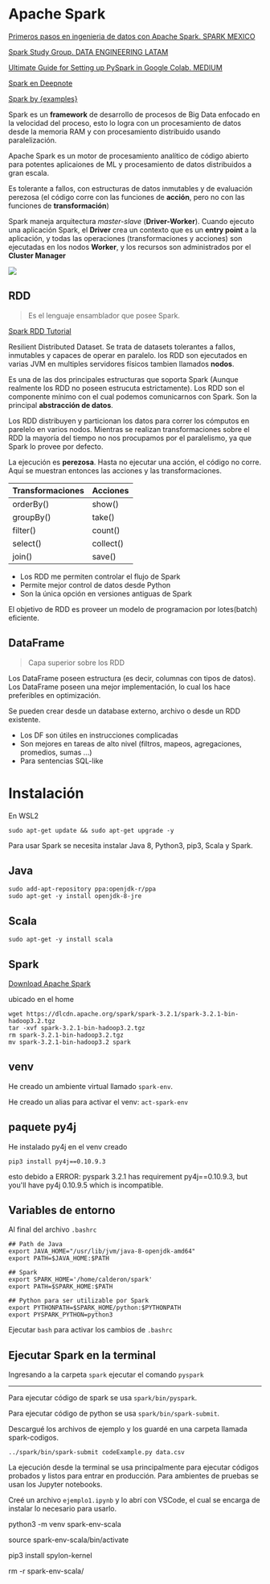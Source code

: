 # Apache Spark

[Primeros pasos en ingenieria de datos con Apache Spark. SPARK MEXICO](https://www.youtube.com/watch?v=0rKrDGS2gkA&ab_channel=SparkMexico)

[Spark Study Group. DATA ENGINEERING LATAM](https://www.youtube.com/playlist?list=PLdxuOh58KNA6CH3sQS6zhuIVKoPllmXiB)

[Ultimate Guide for Setting up PySpark in Google Colab. MEDIUM](https://medium.com/analytics-vidhya/ultimate-guide-for-setting-up-pyspark-in-google-colab-7637f697daf1)

[Spark en Deepnote](https://docs.deepnote.com/integrations/spark)

[Spark by {examples}](https://sparkbyexamples.com/)

Spark es un **framework** de desarrollo de procesos de Big Data enfocado en la velocidad del proceso, esto lo logra con un procesamiento de datos desde la memoria RAM y con procesamiento distribuido usando paralelización.

Apache Spark es un motor de procesamiento analítico de código abierto para potentes aplicaiones de ML y procesamiento de datos distribuidos a gran escala.

Es tolerante a fallos, con estructuras de datos inmutables y de evaluación perezosa (el código corre con las funciones de **acción**, pero no con las funciones de **transformación**)

Spark maneja arquitectura *master-slave* (**Driver-Worker**). Cuando ejecuto una aplicación Spark, el **Driver** crea un contexto que es un **entry point** a la aplicación, y todas las operaciones (transformaciones y acciones) son ejecutadas en los nodos **Worker**, y los recursos son administrados por el **Cluster Manager**

![](https://i0.wp.com/sparkbyexamples.com/wp-content/uploads/2020/02/spark-cluster-overview.png?w=596&ssl=1)

## RDD

> Es el lenguaje ensamblador que posee Spark.

[Spark RDD Tutorial](https://sparkbyexamples.com/spark-rdd-tutorial/)

Resilient Distributed Dataset. Se trata de datasets tolerantes a fallos, inmutables y capaces de operar en paralelo. los RDD son ejecutados en varias JVM en multiples servidores físicos tambien llamados **nodos**. 

Es una de las dos principales estructuras que soporta Spark (Aunque realmente los RDD no poseen estrucuta estrictamente). Los RDD son el componente mínimo con el cual podemos comunicarnos con Spark. Son la principal **abstracción de datos**.

Los RDD distribuyen y particionan los datos para correr los cómputos en parelelo en varios nodos. Mientras se realizan transformaciones sobre el RDD la mayoría del tiempo no nos procupamos por el paralelismo, ya que Spark lo provee por defecto. 

La ejecución es **perezosa**. Hasta no ejecutar una acción, el código no corre. Aquí se muestran entonces las acciones y las transformaciones.

Transformaciones | Acciones
---------------- | --------
orderBy() | show()
groupBy() | take()
filter() | count()
select() | collect()
join() | save()

* Los RDD me permiten controlar el flujo de Spark
* Permite mejor control de datos desde Python
* Son la única opción en versiones antiguas de Spark

El objetivo de RDD es proveer un modelo de programacion por lotes(batch) eficiente.

## DataFrame

> Capa superior sobre los RDD

Los DataFrame poseen estructura (es decir, columnas con tipos de datos). Los DataFrame poseen una mejor implementación, lo cual los hace preferibles en optimización.

Se pueden crear desde un database externo, archivo o desde un RDD existente.

* Los DF son útiles en instrucciones complicadas
* Son mejores en tareas de alto nivel (filtros, mapeos, agregaciones, promedios, sumas ...)
* Para sentencias SQL-like

# Instalación

En WSL2

```
sudo apt-get update && sudo apt-get upgrade -y
```

Para usar Spark se necesita instalar Java 8, Python3, pip3, Scala y Spark. 

## Java

```
sudo add-apt-repository ppa:openjdk-r/ppa
sudo apt-get -y install openjdk-8-jre
```

## Scala

```
sudo apt-get -y install scala
```

## Spark

[Download Apache Spark](https://spark.apache.org/downloads.html)

ubicado en el home

```
wget https://dlcdn.apache.org/spark/spark-3.2.1/spark-3.2.1-bin-hadoop3.2.tgz
tar -xvf spark-3.2.1-bin-hadoop3.2.tgz
rm spark-3.2.1-bin-hadoop3.2.tgz
mv spark-3.2.1-bin-hadoop3.2 spark
```

## venv

He creado un ambiente virtual llamado `spark-env`.

He creado un alias para activar el venv: `act-spark-env`

## paquete py4j

He instalado py4j en el venv creado

```
pip3 install py4j==0.10.9.3
```

esto debido a ERROR: pyspark 3.2.1 has requirement py4j==0.10.9.3, but you'll have py4j 0.10.9.5 which is incompatible.

## Variables de entorno

Al final del archivo `.bashrc`

```
## Path de Java
export JAVA_HOME="/usr/lib/jvm/java-8-openjdk-amd64"
export PATH=$JAVA_HOME:$PATH

## Spark
export SPARK_HOME='/home/calderon/spark'
export PATH=$SPARK_HOME:$PATH

## Python para ser utilizable por Spark
export PYTHONPATH=$SPARK_HOME/python:$PYTHONPATH
export PYSPARK_PYTHON=python3
```

Ejecutar `bash` para activar los cambios de `.bashrc`

## Ejecutar Spark en la terminal

Ingresando a la carpeta `spark` ejecutar el comando `pyspark`

---

Para ejecutar código de spark se usa `spark/bin/pyspark`.

Para ejecutar código de python se usa `spark/bin/spark-submit`.

Descargué los archivos de ejemplo y los guardé en una carpeta llamada spark-codigos.

```
../spark/bin/spark-submit codeExample.py data.csv
```

La ejecución desde la terminal se usa principalmente para ejecutar códigos probados y listos para entrar en producción. Para ambientes de pruebas se usan los Jupyter notebooks.

Creé un archivo `ejemplo1.ipynb` y lo abrí con VSCode, el cual se encarga de instalar lo necesario para usarlo.



python3 -m venv spark-env-scala

source spark-env-scala/bin/activate

pip3 install spylon-kernel

 rm -r spark-env-scala/